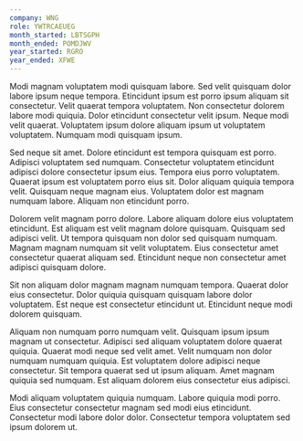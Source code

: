 ```yaml
---
company: WNG
role: YWTRCAEUEG
month_started: LBTSGPH
month_ended: POMDJWV
year_started: RGRO
year_ended: XFWE
---
```


Modi magnam voluptatem modi quisquam labore. Sed velit quisquam dolor labore ipsum neque tempora. Etincidunt ipsum est porro ipsum aliquam sit consectetur. Velit quaerat tempora voluptatem. Non consectetur dolorem labore modi quiquia. Dolor etincidunt consectetur velit ipsum. Neque modi velit quaerat. Voluptatem ipsum dolore aliquam ipsum ut voluptatem voluptatem. Numquam modi quisquam ipsum.

Sed neque sit amet. Dolore etincidunt est tempora quisquam est porro. Adipisci voluptatem sed numquam. Consectetur voluptatem etincidunt adipisci dolore consectetur ipsum eius. Tempora eius porro voluptatem. Quaerat ipsum est voluptatem porro eius sit. Dolor aliquam quiquia tempora velit. Quisquam neque magnam eius. Voluptatem dolor est magnam numquam labore. Aliquam non etincidunt porro.

Dolorem velit magnam porro dolore. Labore aliquam dolore eius voluptatem etincidunt. Est aliquam est velit magnam dolore quisquam. Quisquam sed adipisci velit. Ut tempora quisquam non dolor sed quisquam numquam. Magnam magnam numquam sit velit voluptatem. Eius consectetur amet consectetur quaerat aliquam sed. Etincidunt neque non consectetur amet adipisci quisquam dolore.

Sit non aliquam dolor magnam magnam numquam tempora. Quaerat dolor eius consectetur. Dolor quiquia quisquam quisquam labore dolor voluptatem. Est neque est consectetur etincidunt ut. Etincidunt neque modi dolorem quisquam.

Aliquam non numquam porro numquam velit. Quisquam ipsum ipsum magnam ut consectetur. Adipisci sed aliquam voluptatem dolore quaerat quiquia. Quaerat modi neque sed velit amet. Velit numquam non dolor numquam numquam quiquia. Est voluptatem dolore adipisci neque consectetur. Sit tempora quaerat sed ut ipsum aliquam. Amet magnam quiquia sed numquam. Est aliquam dolorem eius consectetur eius adipisci.

Modi aliquam voluptatem quiquia numquam. Labore quiquia modi porro. Eius consectetur consectetur magnam sed modi eius etincidunt. Consectetur modi labore dolor dolor. Consectetur tempora voluptatem sed ipsum dolorem ut.
    